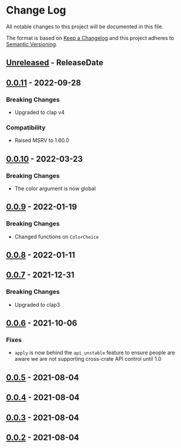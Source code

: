 # Change Log
All notable changes to this project will be documented in this file.

The format is based on [Keep a Changelog](http://keepachangelog.com/)
and this project adheres to [Semantic Versioning](http://semver.org/).

<!-- next-header -->
## [Unreleased] - ReleaseDate

## [0.0.11] - 2022-09-28

### Breaking Changes

- Upgraded to clap v4

### Compatibility

- Raised MSRV to 1.60.0

## [0.0.10] - 2022-03-23

### Breaking Changes

- The color argument is now global

## [0.0.9] - 2022-01-19

### Breaking Changes

- Changed functions on `ColorChoice`

## [0.0.8] - 2022-01-11

## [0.0.7] - 2021-12-31

### Breaking Changes

- Upgraded to clap3

## [0.0.6] - 2021-10-06

### Fixes

- `apply` is now behind the `api_unstable` feature to ensure people are aware we
  are not supporting cross-crate API control until 1.0

## [0.0.5] - 2021-08-04

## [0.0.4] - 2021-08-04

## [0.0.3] - 2021-08-04

## [0.0.2] - 2021-08-04

<!-- next-url -->
[Unreleased]: https://github.com/epage/git-stack/compare/concolor-clap-v0.0.11...HEAD
[0.0.11]: https://github.com/epage/git-stack/compare/concolor-clap-v0.0.10...concolor-clap-v0.0.11
[0.0.10]: https://github.com/epage/git-stack/compare/concolor-clap-v0.0.9...concolor-clap-v0.0.10
[0.0.9]: https://github.com/epage/git-stack/compare/concolor-clap-v0.0.8...concolor-clap-v0.0.9
[0.0.8]: https://github.com/epage/git-stack/compare/concolor-clap-v0.0.7...concolor-clap-v0.0.8
[0.0.7]: https://github.com/epage/git-stack/compare/concolor-clap-v0.0.6...concolor-clap-v0.0.7
[0.0.6]: https://github.com/epage/git-stack/compare/concolor-clap-v0.0.5...concolor-clap-v0.0.6
[0.0.5]: https://github.com/epage/git-stack/compare/concolor-clap-v0.0.4...concolor-clap-v0.0.5
[0.0.4]: https://github.com/epage/git-stack/compare/concolor-clap-v0.0.3...concolor-clap-v0.0.4
[0.0.3]: https://github.com/epage/git-stack/compare/concolor-clap-v0.0.2...concolor-clap-v0.0.3
[0.0.2]: https://github.com/rust-cli/concolor/compare/847670646de39fde558bed176b748562ab6157e2...concolor-clap-v0.0.2
